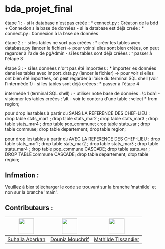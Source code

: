 # bda_projet_final

 étape 1 : 
    - si la database n'est pas créée :
        * connect.py : Création de la bdd + Connexion à la base de données
    - si la database est déjà créée :
        * connect.py : Connexion à la base de données

étape 2 : 
    - si les tables ne sont pas créées :
        * créer les tables avec database.py (lancer le fichier) -> pour voir si elles sont bien créées, on peut regarder à l'aide de pgAdmin 
    - si les tables sont déjà créées :
        * passer à l'étape 3

étape 3 : 
    - si les données n'ont pas été importées :
        * importer les données dans les tables avec import_data.py (lancer le fichier) -> pour voir si elles ont bien été importées, on peut regarder à l'aide du terminal SQL shell (voir l'intermède 1) 
    - si les tables sont déjà créées :
        * passer à l'étape 4

intermède 1 (terminal SQL shell) :
    - utiliser notre base de données : \c bda1
    - visionner les tables créées : \dt
    - voir le contenu d'une table : select * from region;

pour drop les tables à partir du SANS LA REFERENCE DES CHEF-LIEU :
drop table stats_mar1 ;
drop table stats_mar2 ;
drop table stats_mar3 ;
drop table stats_mar4 ;
drop table pop_commune;
drop table stats_var ;
drop table commune;
drop table departement;
drop table region;

pour drop les tables à partir du AVEC LA REFERENCE DES CHEF-LIEU :
drop table stats_mar1 ;
drop table stats_mar2 ;
drop table stats_mar3 ;
drop table stats_mar4 ;
drop table pop_commune CASCADE;
drop table stats_var ;
DROP TABLE commune CASCADE;
drop table departement;
drop table region;


## Infmation : 

Veuillez à bien télécharger le code se trouvant sur la branche 'mathilde' et non sur la branche 'main'.
## Contributeurs  : 

| [<img src="https://avatars.githubusercontent.com/u/102798630?v=4" width="50" height="50" alt=""/>](https://github.com/suhailaabarkan) | [<img src="https://avatars.githubusercontent.com/u/102798610?v=4" width="50" height="50" alt=""/>](https://github.com/douniamouchrif) | [<img src="https://avatars.githubusercontent.com/u/102798509?v=4" width="50" height="50" alt=""/>](https://github.com/mathildetissandier) |
| :-----------------------------------------------------------------------------------------------------------------------------: | :-------------------------------------------------------------------------------------------------------------------------: | :--------------------------------------------------------------------------------------------------------------------: |
|                                        [Suhaila Abarkan](https://github.com/suhailaabarkan)                                        |                                    [Dounia Mouchrif](https://github.com/douniamouchrif)                                    |                               [Mathilde Tissandier](https://github.com/mathildetissandier)                               |
